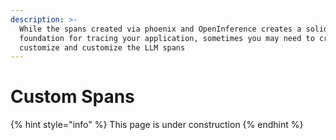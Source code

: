 ```yaml
---
description: >-
  While the spans created via phoenix and OpenInference creates a solid
  foundation for tracing your application, sometimes you may need to create and
  customize and customize the LLM spans
---
```


# Custom Spans

{% hint style="info" %}
This page is under construction
{% endhint %}
